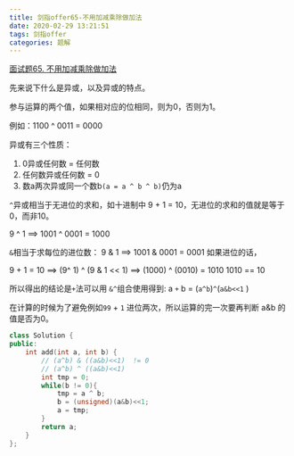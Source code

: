 ```yaml
---
title: 剑指offer65-不用加减乘除做加法
date: 2020-02-29 13:21:51
tags: 剑指offer
categories: 题解
---
```


[面试题65. 不用加减乘除做加法](https://leetcode-cn.com/problems/bu-yong-jia-jian-cheng-chu-zuo-jia-fa-lcof/)

<!--more-->

先来说下什么是异或，以及异或的特点。

参与运算的两个值，如果相对应的位相同，则为0，否则为1。

例如：1100 ^ 0011 = 0000

异或有三个性质：

1. 0异或任何数 = 任何数
2. 任何数异或任何数 = 0
3. 数a两次异或同一个数b`(a = a ^ b ^ b)`仍为a

`^`异或相当于无进位的求和，如十进制中 9 + 1 = 10，无进位的求和的值就是等于0，而非10。

9 ^ 1 ==> 1001 ^ 0001  = 1000

`&`相当于求每位的进位数： 9 & 1   ==>    1001 & 0001 =  0001 如果进位的话，

9 + 1 = 10  ==>  (9^ 1) ^ (9 & 1  << 1)   ==>   (1000) ^ (0010) = 1010  	1010 == 10

所以得出的结论是`+`法可以用 `&^`组合使用得到: a `+` b = (`a^b`)`^`(`a&b<<1` )

在计算的时候为了避免例如`99` + `1`  进位两次，所以运算的完一次要再判断 a&b 的值是否为0。

```C++
class Solution {
public:
    int add(int a, int b) {
        // (a^b) & ((a&b)<<1)  != 0
        // (a^b) ^ ((a&b)<<1)
        int tmp = 0;
        while(b != 0){
            tmp = a ^ b;
            b = (unsigned)(a&b)<<1;
            a = tmp;
        }
        return a;
    }
};
```


